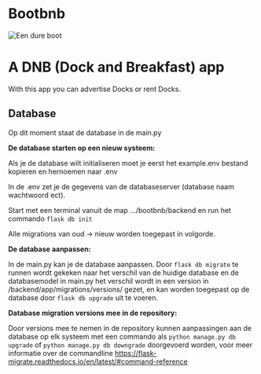# Bootbnb

![Een dure boot](https://yachtharbour.com/static/uploads/3327_1e708.jpeg)

# A DNB (Dock and Breakfast) app
With this app you can advertise Docks or rent Docks.


## Database
Op dit moment staat de database in de main.py

**De database starten op een nieuw systeem:**

Als je de database wilt initialiseren moet je eerst het example.env bestand kopieren en hernoemen naar .env

In de .env zet je de gegevens van de databaseserver (database naam wachtwoord ect).

Start met een terminal vanuit de map .../bootbnb/backend en run het commando `flask db init`

Alle migrations van oud -> nieuw worden toegepast in volgorde.

**De database aanpassen:**

In de main.py kan je de database aanpassen. Door `flask db migrate` te runnen wordt gekeken naar het verschil van de huidige database en de databasemodel in main.py het verschil wordt in een version in /backend/app/migrations/versions/ gezet, en kan worden toegepast op de database door `flask db upgrade` uit te voeren.

**Database migration versions mee in de repository:**

Door versions mee te nemen in de repository kunnen aanpassingen aan de database op elk systeem met een commando als `python manage.py db upgrade` of `python manage.py db downgrade` doorgevoerd worden, voor meer informatie over de commandline https://flask-migrate.readthedocs.io/en/latest/#command-reference

